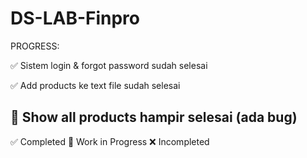 # DS-LAB-Finpro

PROGRESS:

  ✅ Sistem login & forgot password sudah selesai
  
  ✅ Add products ke text file sudah selesai
  
  🚧 Show all products hampir selesai (ada bug)
---------------------------------------------------------
✅ Completed     🚧 Work in Progress     ❌ Incompleted

